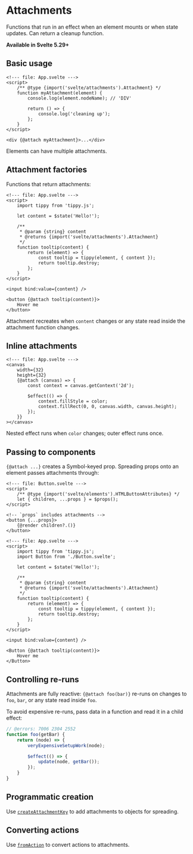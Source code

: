 # Attachments

Functions that run in an effect when an element mounts or when state updates. Can return a cleanup function.

**Available in Svelte 5.29+**

## Basic usage

```svelte
<!--- file: App.svelte --->
<script>
	/** @type {import('svelte/attachments').Attachment} */
	function myAttachment(element) {
		console.log(element.nodeName); // 'DIV'

		return () => {
			console.log('cleaning up');
		};
	}
</script>

<div {@attach myAttachment}>...</div>
```

Elements can have multiple attachments.

## Attachment factories

Functions that return attachments:

```svelte
<!--- file: App.svelte --->
<script>
	import tippy from 'tippy.js';

	let content = $state('Hello!');

	/**
	 * @param {string} content
	 * @returns {import('svelte/attachments').Attachment}
	 */
	function tooltip(content) {
		return (element) => {
			const tooltip = tippy(element, { content });
			return tooltip.destroy;
		};
	}
</script>

<input bind:value={content} />

<button {@attach tooltip(content)}>
	Hover me
</button>
```

Attachment recreates when `content` changes or any state read inside the attachment function changes.

## Inline attachments

```svelte
<!--- file: App.svelte --->
<canvas
	width={32}
	height={32}
	{@attach (canvas) => {
		const context = canvas.getContext('2d');

		$effect(() => {
			context.fillStyle = color;
			context.fillRect(0, 0, canvas.width, canvas.height);
		});
	}}
></canvas>
```

Nested effect runs when `color` changes; outer effect runs once.

## Passing to components

`{@attach ...}` creates a Symbol-keyed prop. Spreading props onto an element passes attachments through:

```svelte
<!--- file: Button.svelte --->
<script>
	/** @type {import('svelte/elements').HTMLButtonAttributes} */
	let { children, ...props } = $props();
</script>

<!-- `props` includes attachments -->
<button {...props}>
	{@render children?.()}
</button>
```

```svelte
<!--- file: App.svelte --->
<script>
	import tippy from 'tippy.js';
	import Button from './Button.svelte';

	let content = $state('Hello!');

	/**
	 * @param {string} content
	 * @returns {import('svelte/attachments').Attachment}
	 */
	function tooltip(content) {
		return (element) => {
			const tooltip = tippy(element, { content });
			return tooltip.destroy;
		};
	}
</script>

<input bind:value={content} />

<Button {@attach tooltip(content)}>
	Hover me
</Button>
```

## Controlling re-runs

Attachments are fully reactive: `{@attach foo(bar)}` re-runs on changes to `foo`, `bar`, or any state read inside `foo`.

To avoid expensive re-runs, pass data in a function and read it in a child effect:

```js
// @errors: 7006 2304 2552
function foo(getBar) {
	return (node) => {
		veryExpensiveSetupWork(node);

		$effect(() => {
			update(node, getBar());
		});
	}
}
```

## Programmatic creation

Use [`createAttachmentKey`](svelte-attachments#createAttachmentKey) to add attachments to objects for spreading.

## Converting actions

Use [`fromAction`](svelte-attachments#fromAction) to convert actions to attachments.